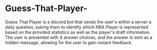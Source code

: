 # Guess-That-Player-
Guess That Player is a discord bot that sends the user's within a server a daily question, asking them to identify which NBA Player is represented based on the provided statistics as well as the player's draft information. The user is presented with 4 answer choices, and the answer is sent as a hidden message, allowing for the user to gain instant feedback.
